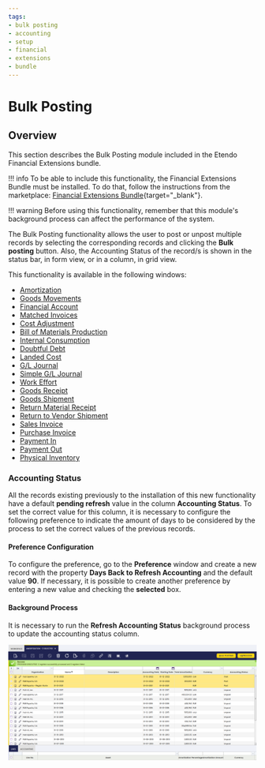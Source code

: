 ```yaml
---
tags:
- bulk posting
- accounting
- setup
- financial
- extensions
- bundle
---
```


# Bulk Posting

## Overview

This section describes the Bulk Posting module included in the Etendo Financial Extensions bundle.

!!! info
    To be able to include this functionality, the Financial Extensions Bundle must be installed. To do that, follow the instructions from the marketplace: [Financial Extensions Bundle](https://marketplace.etendo.cloud/#/product-details?module=9876ABEF90CC4ABABFC399544AC14558){target="_blank"}.

!!! warning
    Before using this functionality, remember that this module's background process can affect the performance of the system.

The Bulk Posting functionality allows the user to post or unpost multiple records by selecting the corresponding records and clicking the **Bulk posting** button. Also, the Accounting Status of the record/s is shown in the status bar, in form view, or in a column, in grid view.

This functionality is available in the following windows:

- [Amortization](../../../basic-features/financial-management/assets/overview.md#bulk-posting)
- [Goods Movements](../../../basic-features/warehouse-management/transactions.md#bulk-posting_1)
- [Financial Account](../../../basic-features/financial-management/receivables-and-payables/transactions.md#bulk-posting_2)
- [Matched Invoices](../../../basic-features/procurement-management/transactions.md#bulk-posting_2)
- [Cost Adjustment](../../../basic-features/warehouse-management/transactions.md#bulk-posting_3)
- [Bill of Materials Production](../../../basic-features/warehouse-management/transactions.md#bulk-posting_2)
- [Internal Consumption](../../../basic-features/production-management/transactions.md#bulk-posting_1)
- [Doubtful Debt](../../../basic-features/financial-management/receivables-and-payables/transactions.md#bulk-posting_3)
- [Landed Cost](../../../basic-features/procurement-management/transactions.md#bulk-posting_4)
- [G/L Journal](../../../basic-features/financial-management/accounting/transactions.md#bulk-posting_1)
- [Simple G/L Journal](../../../basic-features/financial-management/accounting/transactions.md#bulk-posting)
- [Work Effort](../../../basic-features/production-management/transactions.md#bulk-posting)
- [Goods Receipt](../../../basic-features/procurement-management/transactions.md#bulk-posting)
- [Goods Shipment](../../../basic-features/sales-management/transactions.md#bulk-posting)
- [Return Material Receipt](../../../basic-features/sales-management/transactions.md#bulk-posting_1)
- [Return to Vendor Shipment](../../../basic-features/procurement-management/transactions.md#bulk-posting_3)
- [Sales Invoice](../../../basic-features/sales-management/transactions.md#bulk-posting_2)
- [Purchase Invoice](../../../basic-features/procurement-management/transactions.md#bulk-posting_1)
- [Payment In](../../../basic-features/financial-management/receivables-and-payables/transactions.md#bulk-posting_1)
- [Payment Out](../../../basic-features/financial-management/receivables-and-payables/transactions.md#bulk-posting)
- [Physical Inventory](../../../basic-features/warehouse-management/transactions.md#bulk-posting)


### Accounting Status

All the records existing previously to the installation of this new functionality have a default **pending refresh** value in the column **Accounting Status**. To set the correct value for this column, it is necessary to configure the following preference to indicate the amount of days to be considered by the process to set the correct values of the previous records.

#### Preference Configuration

To configure the preference, go to the **Preference** window and create a new record with the property **Days Back to Refresh Accounting** and the default value **90**. If necessary, it is possible to create another preference by entering a new value and checking the **selected** box.

#### Background Process

It is necessary to run the **Refresh Accounting Status** background process to update the accounting status column.

![](../../../../../assets/drive/17KafE0qvtuAe21aVvs7mDN58V_BCDScO.png)